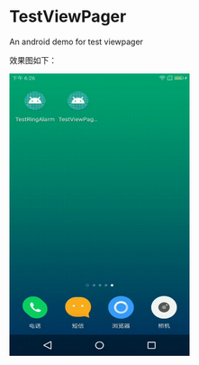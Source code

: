 # TestViewPager
An android demo for test viewpager

效果图如下：



<img src="https://github.com/ytuglt/TestViewPager/blob/master/images/show.gif" width="320" height="500" alt="图片描述文字"/>

